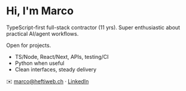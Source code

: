 # Hi, I'm Marco

TypeScript-first full-stack contractor (11 yrs). Super enthusiastic about practical AI/agent workflows.

Open for projects.

- TS/Node, React/Next, APIs, testing/CI
- Python when useful
- Clean interfaces, steady delivery

✉️ marco@heftiweb.ch · [LinkedIn](https://www.linkedin.com/in/themarcohefti/)

